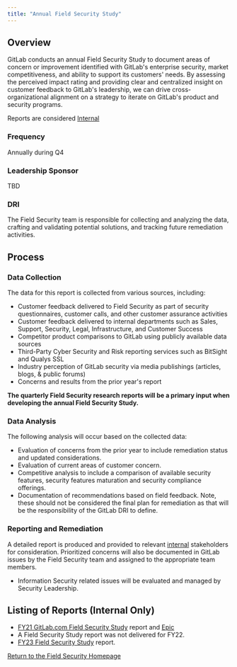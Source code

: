 ```yaml
---
title: "Annual Field Security Study"
---
```


## Overview

GitLab conducts an annual Field Security Study to document areas of concern or improvement identified with GitLab's enterprise security, market competitiveness, and ability to support its customers' needs. By assessing the perceived impact rating and providing clear and centralized insight on customer feedback to GitLab's leadership, we can drive cross-organizational alignment on a strategy to iterate on GitLab's product and security programs.

Reports are considered [Internal](https://about.gitlab.com/handbook/communication/confidentiality-levels/#internal)

### Frequency

Annually during Q4

### Leadership Sponsor

TBD

### DRI

The Field Security team is responsible for collecting and analyzing the data, crafting and validating potential solutions, and tracking future remediation activities.

## Process

### Data Collection

The data for this report is collected from various sources, including:

- Customer feedback delivered to Field Security as part of security questionnaires, customer calls, and other customer assurance activities
- Customer feedback delivered to internal departments such as Sales, Support, Security, Legal, Infrastructure, and Customer Success
- Competitor product comparisons to GitLab using publicly available data sources
- Third-Party Cyber Security and Risk reporting services such as BitSight and Qualys SSL
- Industry perception of GitLab security via media publishings (articles, blogs, & public forums)
- Concerns and results from the prior year's report

**The quarterly Field Security research reports will be a primary input when developing the annual Field Security Study.**

### Data Analysis

The following analysis will occur based on the collected data:

- Evaluation of concerns from the prior year to include remediation status and updated considerations.
- Evaluation of current areas of customer concern.
- Competitive analysis to include a comparison of available security features, security features maturation and security compliance offerings.
- Documentation of recommendations based on field feedback. Note, these should not be considered the final plan for remediation as that will be the responsibility of the GitLab DRI to define.

### Reporting and Remediation

A detailed report is produced and provided to relevant [internal](https://about.gitlab.com/handbook/communication/confidentiality-levels/#internal) stakeholders for consideration. Prioritized concerns will also be documented in GitLab issues by the Field Security team and assigned to the appropriate team members.

- Information Security related issues will be evaluated and managed by Security Leadership.

## Listing of Reports (Internal Only)

- [FY21 GitLab.com Field Security Study](https://docs.google.com/document/d/1BN979fDYeOwIhKOvrMStyqj5ftDq1w0bc2urcsk3z8U/edit?usp=sharing) report and [Epic](https://gitlab.com/groups/gitlab-com/-/epics/957)
- A Field Security Study report was not delivered for FY22.
- [FY23 Field Security Study](https://docs.google.com/document/d/1QD55PuhfO15hWFaz7BoLiHLxMU7q3JuFJ5EbB57MH9s/edit) report.

<div class="d-grid gap-2 my-4">
<a href="https://about.gitlab.com/handbook/security/security-assurance/field-security/" class="btn bg-primary text-white btn-lg">Return to the Field Security Homepage</a>
</div>
